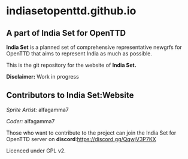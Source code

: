# indiasetopenttd.github.io
## A part of India Set for OpenTTD

**India Set** is a planned set of comprehensive representative newgrfs for OpenTTD that aims to represent India as much as possible.

This is the git repository for the website of  **India Set.**

**Disclaimer:** Work in progress

## Contributors to India Set:Website ##

*Sprite Artist:* alfagamma7

*Coder:* alfagamma7

Those who want to contribute to the project can join the India Set for OpenTTD server on **discord**:https://discord.gg/QqwjV3P7KX

Licenced under GPL v2.
